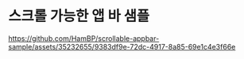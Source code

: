 # 스크롤 가능한 앱 바 샘플

https://github.com/HamBP/scrollable-appbar-sample/assets/35232655/9383df9e-72dc-4917-8a85-69e1c4e3f66e


